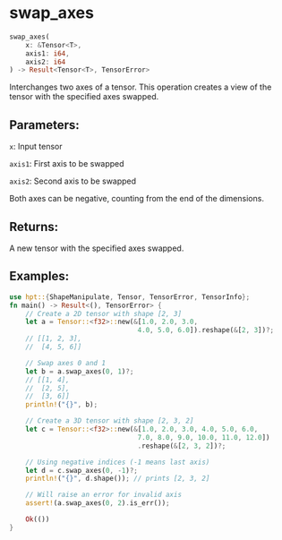 # swap_axes
```rust
swap_axes(
    x: &Tensor<T>,
    axis1: i64,
    axis2: i64
) -> Result<Tensor<T>, TensorError>
```
Interchanges two axes of a tensor. This operation creates a view of the tensor with the specified axes swapped.

## Parameters:
`x`: Input tensor

`axis1`: First axis to be swapped

`axis2`: Second axis to be swapped

Both axes can be negative, counting from the end of the dimensions.

## Returns:
A new tensor with the specified axes swapped.

## Examples:
```rust
use hpt::{ShapeManipulate, Tensor, TensorError, TensorInfo};
fn main() -> Result<(), TensorError> {
    // Create a 2D tensor with shape [2, 3]
    let a = Tensor::<f32>::new(&[1.0, 2.0, 3.0,
                                4.0, 5.0, 6.0]).reshape(&[2, 3])?;
    // [[1, 2, 3],
    //  [4, 5, 6]]

    // Swap axes 0 and 1
    let b = a.swap_axes(0, 1)?;
    // [[1, 4],
    //  [2, 5],
    //  [3, 6]]
    println!("{}", b);

    // Create a 3D tensor with shape [2, 3, 2]
    let c = Tensor::<f32>::new(&[1.0, 2.0, 3.0, 4.0, 5.0, 6.0,
                                7.0, 8.0, 9.0, 10.0, 11.0, 12.0])
                                .reshape(&[2, 3, 2])?;

    // Using negative indices (-1 means last axis)
    let d = c.swap_axes(0, -1)?;
    println!("{}", d.shape()); // prints [2, 3, 2]

    // Will raise an error for invalid axis
    assert!(a.swap_axes(0, 2).is_err());

    Ok(())
}
```